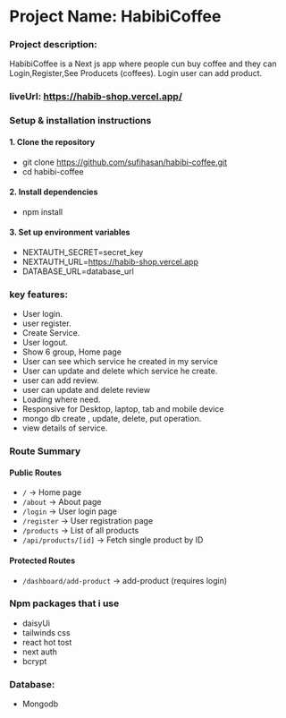 # Project Name: HabibiCoffee

### Project description:
HabibiCoffee is a Next js app where people cun buy coffee and they can Login,Register,See Producets (coffees). Login user can add product.  
### liveUrl: https://habib-shop.vercel.app/


### Setup & installation instructions

#### 1. Clone the repository
- git clone https://github.com/sufihasan/habibi-coffee.git
- cd habibi-coffee

#### 2. Install dependencies
- npm install

#### 3. Set up environment variables

- NEXTAUTH_SECRET=secret_key
- NEXTAUTH_URL=https://habib-shop.vercel.app
- DATABASE_URL=database_url


### key features:
- User login.
- user register.
- Create Service.
- User logout.
- Show 6  group, Home page
- User can see which service he created in my service
- User can update and delete which  service he create.
- user can add review.
- user can update and delete review
- Loading where need.
- Responsive for Desktop, laptop, tab and mobile device
- mongo db create , update, delete, put operation.
- view details of service.

###  Route Summary

#### Public Routes
- `/` → Home page
- `/about` → About page   
- `/login` → User login page   
- `/register` → User registration page  
- `/products` → List of all products  
- `/api/products/[id]` → Fetch single product by ID

#### Protected Routes
- `/dashboard/add-product` → add-product (requires login)    


### Npm packages that i use

- daisyUi
- tailwinds css
- react hot tost
- next auth
- bcrypt


### Database: 
- Mongodb
